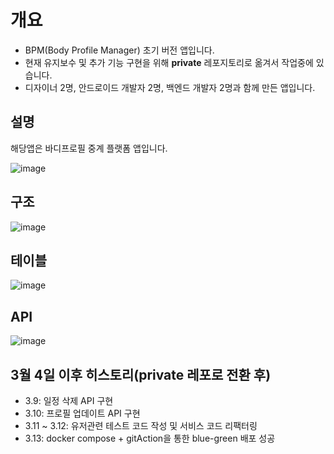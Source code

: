 # 개요

- BPM(Body Profile Manager) 초기 버전 앱입니다.
- 현재 유지보수 및 추가 기능 구현을 위해 **private** 레포지토리로 옮겨서 작업중에 있습니다.
- 디자이너 2명, 안드로이드 개발자 2명, 백엔드 개발자 2명과 함께 만든 앱입니다.

## 설명

해당앱은 바디프로필 중계 플랫폼 앱입니다. 

![image](https://user-images.githubusercontent.com/30401054/224503521-10213b66-ff5d-4eb2-8a51-e54670ae43b5.png)

## 구조

![image](https://user-images.githubusercontent.com/30401054/224503699-172e805c-a3fe-4830-9c0d-8f778437da88.png)


## 테이블

![image](https://user-images.githubusercontent.com/30401054/224503148-01c8212f-451f-43d4-b11e-89b219024c42.png)

## API

![image](https://user-images.githubusercontent.com/30401054/224503201-aeab5327-a6ad-475a-8959-8aece139c9dd.png)

## 3월 4일 이후 히스토리(private 레포로 전환 후)

- 3.9: 일정 삭제 API 구현
- 3.10: 프로필 업데이트 API 구현
- 3.11 ~ 3.12: 유저관련 테스트 코드 작성 및 서비스 코드 리팩터링
- 3.13: docker compose + gitAction을 통한 blue-green 배포 성공

